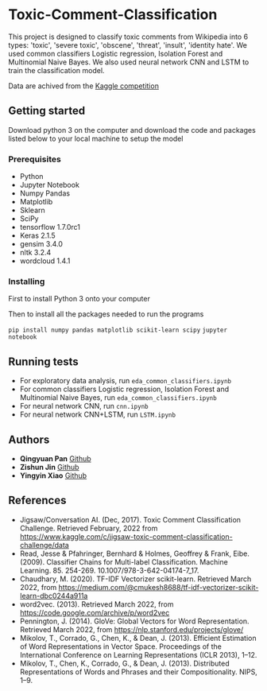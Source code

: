 # Toxic-Comment-Classification

This project is designed to classify toxic comments from Wikipedia into 6 types: 'toxic', 'severe toxic', 'obscene', 'threat', 'insult', 'identity hate'. We used common classifiers Logistic regression, Isolation Forest and Multinomial Naive Bayes. We also used neural network CNN and LSTM to train the classification model.

Data are achived from the [Kaggle competition](https://www.kaggle.com/c/jigsaw-toxic-comment-classification-challenge/data)

## Getting started

Download python 3 on the computer and download the code and packages listed below to your local machine to setup the model

### Prerequisites

- Python 
- Jupyter Notebook 
- Numpy Pandas 
- Matplotlib 
- Sklearn
- SciPy
- tensorflow 1.7.0rc1
- Keras 2.1.5
- gensim 3.4.0
- nltk 3.2.4
- wordcloud 1.4.1

### Installing

First to install Python 3 onto your computer 

Then to install all the packages needed to run the programs

`pip install numpy pandas matplotlib scikit-learn scipy`
`jupyter notebook` 


## Running tests

- For exploratory data analysis, run `eda_common_classifiers.ipynb`
- For common classifiers Logistic regression, Isolation Forest and Multinomial Naive Bayes, run `eda_common_classifiers.ipynb`
- For neural network CNN, run `cnn.ipynb`
- For neural network CNN+LSTM, run `LSTM.ipynb`

## Authors

* **Qingyuan Pan** [Github](https://github.com/panqingyuan)
* **Zishun Jin** [Github](https://github.com/354352231)
* **Yingyin Xiao** [Github](https://github.com/carmelbythesea)

## References

- Jigsaw/Conversation AI. (Dec, 2017). Toxic Comment Classification Challenge. Retrieved February, 2022 from https://www.kaggle.com/c/jigsaw-toxic-comment-classification-challenge/data
- Read, Jesse & Pfahringer, Bernhard & Holmes, Geoffrey & Frank, Eibe. (2009). Classifier Chains for Multi-label Classification. Machine Learning. 85. 254-269. 10.1007/978-3-642-04174-7_17. 
- Chaudhary, M. (2020). TF-IDF Vectorizer scikit-learn. Retrieved March 2022, from https://medium.com/@cmukesh8688/tf-idf-vectorizer-scikit-learn-dbc0244a911a
- word2vec. (2013). Retrieved March 2022, from https://code.google.com/archive/p/word2vec
- Pennington, J. (2014). GloVe: Global Vectors for Word Representation. Retrieved March 2022, from https://nlp.stanford.edu/projects/glove/
- Mikolov, T., Corrado, G., Chen, K., & Dean, J. (2013). Efficient Estimation of Word Representations in Vector Space. Proceedings of the International Conference on Learning Representations (ICLR 2013), 1–12.
- Mikolov, T., Chen, K., Corrado, G., & Dean, J. (2013). Distributed Representations of Words and Phrases and their Compositionality. NIPS, 1–9.
